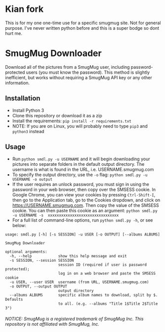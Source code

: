 # Kian fork
This is for my one one-time use for a specific smugmug site. Not for general purpose.
I've never written python before and this is a super bodge so dont hurt me.

# SmugMug Downloader
Download all of the pictures from a SmugMug user, including password-protected users (you must know the password). This method is slightly inefficient, but works without requiring a SmugMug API key or any other information.

## Installation
* Install Python 3
* Clone this repository or download it as a zip
* Install the requirements:  `pip install -r requirements.txt`
* NOTE: If you are on Linux, you will probably need to type `pip3` and `python3` instead

## Usage
* Run `python smdl.py -u USERNAME` and it will begin downloading your pictures into separate folders in the default output directory. The username is what is found in the URL, i.e. USERNAME.smugmug.com
* To specify the output directory, use the `-o` flag: `python smdl.py -u USERNAME -o output`
* If the user requires an unlock password, you must sign in using the password in your web browser, then copy over the SMSESS cookie. In Google Chrome, you can view your cookies by pressing `Ctrl-Shift-I`, then go to the Application tab, go to the  Cookies dropdown, and click on https://USERNAME.smugmug.com. Then copy the value of the SMSESS cookie. You can then paste this cookie as an argument: `python smdl.py -u USERNAME -s 
xxxxxxxxxxxxxxxxxxxxxxxxxxxxxxxx`
* For a full list of command-line options, run `python smdl.py -h`, or see below:
```
usage: smdl.py [-h] [-s SESSION] -u USER [-o OUTPUT] [--albums ALBUMS]

SmugMug Downloader

optional arguments:
  -h, --help            show this help message and exit
  -s SESSION, --session SESSION
                        session ID (required if user is password protected);
                        log in on a web browser and paste the SMSESS cookie
  -u USER, --user USER  username (from URL, USERNAME.smugmug.com)
  -o OUTPUT, --output OUTPUT
                        output directory
  --albums ALBUMS       specific album names to download, split by $. Defaults
                        to all. (e.g. --albums "Title 1$Title 2$Title 3")
```


###### NOTICE: SmugMug is a registered trademark of SmugMug Inc. This repository is not affiliated with SmugMug, Inc.